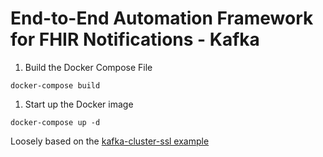 # End-to-End Automation Framework for FHIR Notifications - Kafka

1. Build the Docker Compose File 

```
docker-compose build
```

1.  Start up the Docker image
```
docker-compose up -d
```

Loosely based on the [kafka-cluster-ssl example](https://github.com/confluentinc/kafka-images/tree/master/examples/kafka-cluster-ssl)